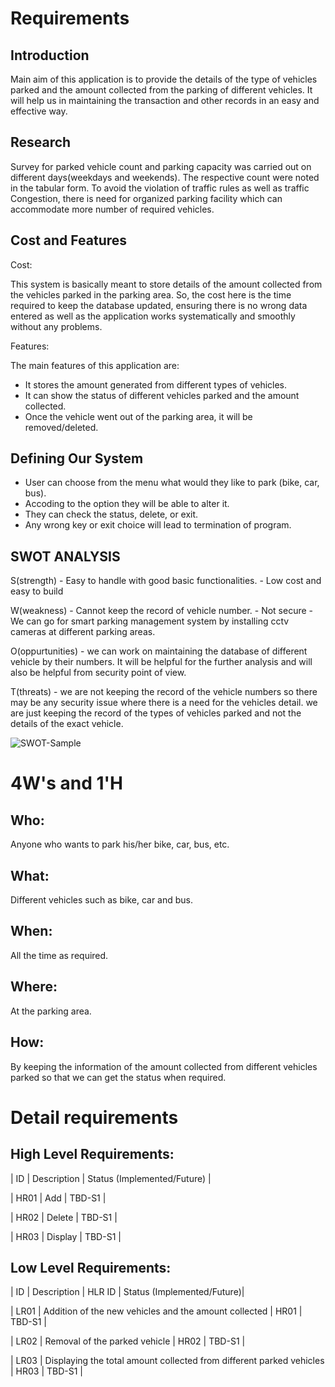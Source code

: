 # Requirements
## Introduction
Main aim of this application is to provide the details of the type of vehicles parked and the amount collected from the parking of different vehicles. It will help us in maintaining the transaction and other records in an easy and effective way.

## Research

Survey for parked vehicle count and parking
capacity was carried out on different days(weekdays and weekends). 
The respective count were noted in the tabular form. 
To avoid the violation of traffic rules as well as traffic Congestion, there is need for organized parking facility which can accommodate more number of required vehicles.


## Cost and Features

Cost:

This system is basically meant to store details of the amount collected from the vehicles parked in the parking area. So, the cost here is the time required to keep the database updated, ensuring there is no wrong data entered as well as the application works systematically and smoothly without any problems.

Features:

The main features of this application are: 
- It stores the amount generated from different types of vehicles. 
- It can show the status of different vehicles parked and the amount collected.
- Once the vehicle went out of the parking area, it will be removed/deleted.


## Defining Our System

- User can choose from the menu what would they like to park (bike, car, bus).
- Accoding to the option they will be able to alter it.
- They can check the status, delete, or exit. 
- Any wrong key or exit choice will lead to termination of program.

## SWOT ANALYSIS

S(strength) - Easy to handle with good basic functionalities.
            - Low cost and easy to build

W(weakness) - Cannot keep the record of vehicle number.
            - Not secure
            - We can go for smart parking management system by installing cctv cameras at different parking areas.

O(oppurtunities) - we can work on maintaining the database of different vehicle by their numbers. It will be helpful for the further analysis and will also be helpful from security point of view.

T(threats) - we are not keeping the record of the vehicle numbers so there may be any security issue where there is a need for the vehicles detail. we are just keeping the record of the types of vehicles parked and not the details of the exact vehicle.

![SWOT-Sample](https://www.google.com/search?q=swot+analysis&sxsrf=ALeKk00gJzXzGGDOTw38hz8ZjQAySz8dlg:1618473236454&source=lnms&tbm=isch&sa=X&ved=2ahUKEwjd4tjS4v_vAhUTcCsKHdFnBE8Q_AUoAXoECAEQAw&biw=1366&bih=657#imgrc=c8jXz53LMuAKLM)


# 4W&#39;s and 1&#39;H

## Who:

Anyone who wants to park his/her bike, car, bus, etc.

## What:

Different vehicles such as bike, car and bus.

## When:

All the time as required.

## Where:

At the parking area.

## How:

By keeping the information of the amount collected from different vehicles parked so that we can get the status when required.

# Detail requirements

## High Level Requirements:

| ID   | Description | Status (Implemented/Future) |

| HR01 | Add         | TBD-S1 |

| HR02 | Delete      | TBD-S1 |

| HR03 | Display     | TBD-S1 |


## Low Level Requirements:

| ID   | Description                                                             | HLR ID | Status (Implemented/Future)|

| LR01 | Addition of the new vehicles and the amount collected                   | HR01   | TBD-S1                     |

| LR02 | Removal of the parked vehicle                                           | HR02   | TBD-S1                     |

| LR03 | Displaying the total amount collected from different parked vehicles    | HR03   | TBD-S1                     |


